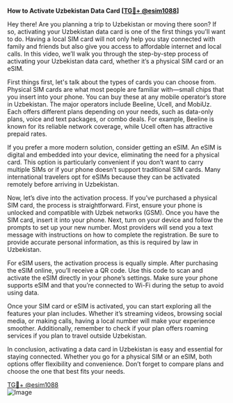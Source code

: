 **How to Activate Uzbekistan Data Card [[TG💪+ @esim1088](https://t.me/s/esim1088)]**

Hey there! Are you planning a trip to Uzbekistan or moving there soon? If so, activating your Uzbekistan data card is one of the first things you'll want to do. Having a local SIM card will not only help you stay connected with family and friends but also give you access to affordable internet and local calls. In this video, we’ll walk you through the step-by-step process of activating your Uzbekistan data card, whether it’s a physical SIM card or an eSIM.

First things first, let's talk about the types of cards you can choose from. Physical SIM cards are what most people are familiar with—small chips that you insert into your phone. You can buy these at any mobile operator’s store in Uzbekistan. The major operators include Beeline, Ucell, and MobiUz. Each offers different plans depending on your needs, such as data-only plans, voice and text packages, or combo deals. For example, Beeline is known for its reliable network coverage, while Ucell often has attractive prepaid rates.

If you prefer a more modern solution, consider getting an eSIM. An eSIM is digital and embedded into your device, eliminating the need for a physical card. This option is particularly convenient if you don’t want to carry multiple SIMs or if your phone doesn’t support traditional SIM cards. Many international travelers opt for eSIMs because they can be activated remotely before arriving in Uzbekistan.

Now, let’s dive into the activation process. If you’ve purchased a physical SIM card, the process is straightforward. First, ensure your phone is unlocked and compatible with Uzbek networks (GSM). Once you have the SIM card, insert it into your phone. Next, turn on your device and follow the prompts to set up your new number. Most providers will send you a text message with instructions on how to complete the registration. Be sure to provide accurate personal information, as this is required by law in Uzbekistan.

For eSIM users, the activation process is equally simple. After purchasing the eSIM online, you’ll receive a QR code. Use this code to scan and activate the eSIM directly in your phone’s settings. Make sure your phone supports eSIM and that you’re connected to Wi-Fi during the setup to avoid using data.

Once your SIM card or eSIM is activated, you can start exploring all the features your plan includes. Whether it’s streaming videos, browsing social media, or making calls, having a local number will make your experience smoother. Additionally, remember to check if your plan offers roaming services if you plan to travel outside Uzbekistan.

In conclusion, activating a data card in Uzbekistan is easy and essential for staying connected. Whether you go for a physical SIM or an eSIM, both options offer flexibility and convenience. Don’t forget to compare plans and choose the one that best fits your needs. 

[TG💪+ @esim1088](https://t.me/s/esim1088)  
![Image](https://i.postimg.cc/Y0z9fWf4/image.png)